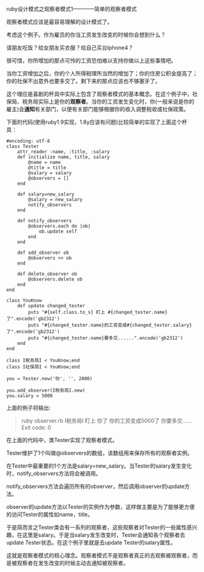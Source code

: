 ruby设计模式之观察者模式1————简单的观察者模式

观察者模式应该是最容易理解的设计模式了。

考虑这个例子。作为雇员的你当工资发生改变的时候你会想到什么？

请朋友吃饭？给女朋友买衣服？给自己买台Iphone4？

很可惜，你所增加的那点可怜的工资恐怕难以支持你做以上这些事情吧。

当你工资增加之后，你的个人所得税理所当然的增加了；你的住房公积金提高了；你的社保不出意外也要多交了。剩下来的那点应该也不够塞牙了。

这个理应是喜剧的杯具中实际上包含了观察者模式的基本概念。在这个例子中，社保局、税务局实际上是你的**观察者**。当你的工资发生变化时，你(一般来说是你的雇主)会**通知**有关部门，以便有关部门能够根据你的收入调整税收或社保政策。

下面的代码(使用ruby1.9实现，1.8y应该有问题)比较简单的实现了上面这个杯具：

	#encoding: utf-8
	class Tester
		attr_reader :name, :title, :salary
		def initialize name, title, salary
			@name = name
			@title = title
			@salary = salary
			@observers = []
		end	

		def salary=new_salary
			@salary = new_salary
			notify_observers
		end

		def notify_observers
			@observers.each do |ob|
				ob.update self
			end
		end
		
		def add_observer ob
			@observers << ob
		end

		def delete_observer ob
			@observers.delete ob
		end
	end

	class YouKnow
		def update changed_tester
			puts "#{self.class.to_s} 盯上 #{changed_tester.name}了".encode('gb2312')
			puts "#{changed_tester.name}的工资变成#{changed_tester.salary}了".encode('gb2312')
			puts "#{changed_tester.name}要多交......".encode('gb2312')
		end
	end

	class I税务局I < YouKnow;end
	class I社保局I < YouKnow;end

	you = Tester.new('你', '', 2000)

	you.add_observer(I税务局I.new)
	you.salary = 5000

上面的例子将输出:

> ruby observer.rb
> I税务局I 盯上 你了
> 你的工资变成5000了
> 你要多交......
> Exit code: 0


在上面的代码中，类Tester实现了观察者模式。

Tester维护了1个叫做@observers的数组，该数组用来保存所有的观察者实例。

在Tester中最重要的1个方法是salary=new\_salary。当Tester的salary发生变化时，notify\_observers方法将会被调用。

notify_observers方法会遍历所有的observer，然后调用observer的update方法。

observer的update方法以Tester的实例作为参数，这样做主要是为了能够更方便的访问Tester的属性如name，title。

于是简而言之Tester类会有一系列的观察者，这些观察者对Tester的一些属性感兴趣，在这里是salary。于是当salary发生改变时，Tester会通知各个观察者去update Tester状态。在这个例子里就是去update Tester的salary属性。

这就是观察者模式的核心理念。观察者模式不是观察者真正的去观察被观察者，而是被观察者在发生改变的时候主动去通知被观察者。
